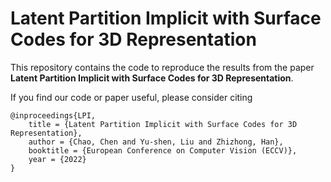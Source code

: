 # Latent Partition Implicit with Surface Codes for 3D Representation

This repository contains the code to reproduce the results from the paper **Latent Partition Implicit with Surface Codes for 3D Representation**.

If you find our code or paper useful, please consider citing

    @inproceedings{LPI,
        title = {Latent Partition Implicit with Surface Codes for 3D Representation},
        author = {Chao, Chen and Yu-shen, Liu and Zhizhong, Han},
        booktitle = {European Conference on Computer Vision (ECCV)},
        year = {2022}
    }

